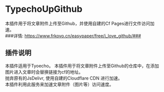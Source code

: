 # TypechoUpGithub
本插件用于将文章附件上传至Github，并使用自建的Cf Pages进行文件访问加速。<br>
###详情: https://www.frkovo.cn/easypaper/free/i_love_github/###

## 插件说明
本插件适用于Tyoecho。
本插件用于将文章附件上传至Github的仓库中，在添加图片进入文章时会替换链接为cf的地址。<br>
抛弃原有的JsDelivr, 使用自建的Cloudflare CDN 进行加速。<br>
本插件利用此服务来加速文章附件（图片等）访问速度。
